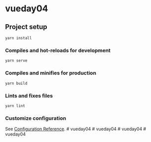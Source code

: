 # vueday04

## Project setup
```
yarn install
```

### Compiles and hot-reloads for development
```
yarn serve
```

### Compiles and minifies for production
```
yarn build
```

### Lints and fixes files
```
yarn lint
```

### Customize configuration
See [Configuration Reference](https://cli.vuejs.org/config/).
#   v u e d a y 0 4  
 #   v u e d a y 0 4  
 #   v u e d a y 0 4  
 #   v u e d a y 0 4  
 